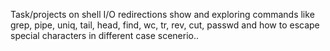 Task/projects on shell I/O redirections show and exploring commands like grep, pipe, uniq, tail, head, find, wc, tr, rev, cut, passwd and how to escape special characters in different case scenerio..
